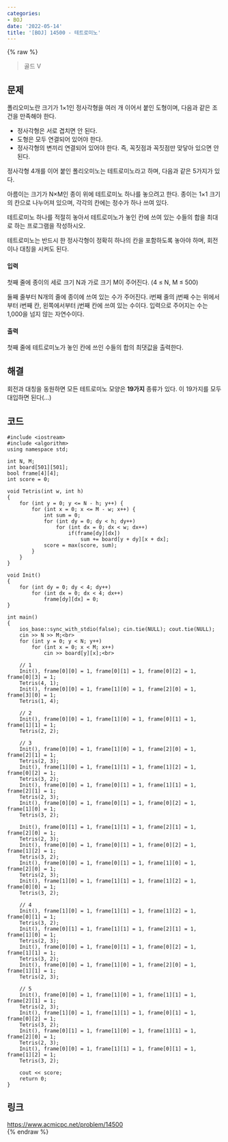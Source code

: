 ```yaml
---
categories:
- BOJ
date: '2022-05-14'
title: '[BOJ] 14500 - 테트로미노'
---
```


{% raw %}
> 골드 V<br>

## 문제
폴리오미노란 크기가 1×1인 정사각형을 여러 개 이어서 붙인 도형이며, 다음과 같은 조건을 만족해야 한다.
-   정사각형은 서로 겹치면 안 된다.
-   도형은 모두 연결되어 있어야 한다.
-   정사각형의 변끼리 연결되어 있어야 한다. 즉, 꼭짓점과 꼭짓점만 맞닿아 있으면 안 된다.

정사각형 4개를 이어 붙인 폴리오미노는 테트로미노라고 하며, 다음과 같은 5가지가 있다.

아름이는 크기가 N×M인 종이 위에 테트로미노 하나를 놓으려고 한다. 종이는 1×1 크기의 칸으로 나누어져 있으며, 각각의 칸에는 정수가 하나 쓰여 있다.

테트로미노 하나를 적절히 놓아서 테트로미노가 놓인 칸에 쓰여 있는 수들의 합을 최대로 하는 프로그램을 작성하시오.

테트로미노는 반드시 한 정사각형이 정확히 하나의 칸을 포함하도록 놓아야 하며, 회전이나 대칭을 시켜도 된다.

#### 입력
첫째 줄에 종이의 세로 크기 N과 가로 크기 M이 주어진다. (4 ≤ N, M ≤ 500)

둘째 줄부터 N개의 줄에 종이에 쓰여 있는 수가 주어진다. i번째 줄의 j번째 수는 위에서부터 i번째 칸, 왼쪽에서부터 j번째 칸에 쓰여 있는 수이다. 입력으로 주어지는 수는 1,000을 넘지 않는 자연수이다.

#### 출력
첫째 줄에 테트로미노가 놓인 칸에 쓰인 수들의 합의 최댓값을 출력한다.

## 해결
회전과 대칭을 동원하면 모든 테트로미노 모양은 **19가지** 종류가 있다. 이 19가지를 모두 대입하면 된다(...)

## 코드
```
#include <iostream>
#include <algorithm>
using namespace std;

int N, M;
int board[501][501];
bool frame[4][4];
int score = 0;

void Tetris(int w, int h)
{
	for (int y = 0; y <= N - h; y++) {
		for (int x = 0; x <= M - w; x++) {
			int sum = 0;
			for (int dy = 0; dy < h; dy++)
				for (int dx = 0; dx < w; dx++)
					if(frame[dy][dx])
						sum += board[y + dy][x + dx];
			score = max(score, sum);
		}
	}
}

void Init()
{
	for (int dy = 0; dy < 4; dy++)
		for (int dx = 0; dx < 4; dx++)
			frame[dy][dx] = 0;
}

int main()
{
	ios_base::sync_with_stdio(false); cin.tie(NULL); cout.tie(NULL);
	cin >> N >> M;<br>
	for (int y = 0; y < N; y++)
		for (int x = 0; x < M; x++)
			cin >> board[y][x];<br>

	// 1
	Init(), frame[0][0] = 1, frame[0][1] = 1, frame[0][2] = 1, frame[0][3] = 1;
	Tetris(4, 1);
	Init(), frame[0][0] = 1, frame[1][0] = 1, frame[2][0] = 1, frame[3][0] = 1;
	Tetris(1, 4);

	// 2
	Init(), frame[0][0] = 1, frame[1][0] = 1, frame[0][1] = 1, frame[1][1] = 1;
	Tetris(2, 2);

	// 3
	Init(), frame[0][0] = 1, frame[1][0] = 1, frame[2][0] = 1, frame[2][1] = 1;
	Tetris(2, 3);
	Init(), frame[1][0] = 1, frame[1][1] = 1, frame[1][2] = 1, frame[0][2] = 1;
	Tetris(3, 2);
	Init(), frame[0][0] = 1, frame[0][1] = 1, frame[1][1] = 1, frame[2][1] = 1;
	Tetris(2, 3);
	Init(), frame[0][0] = 1, frame[0][1] = 1, frame[0][2] = 1, frame[1][0] = 1;
	Tetris(3, 2);

	Init(), frame[0][1] = 1, frame[1][1] = 1, frame[2][1] = 1, frame[2][0] = 1;
	Tetris(2, 3);
	Init(), frame[0][0] = 1, frame[0][1] = 1, frame[0][2] = 1, frame[1][2] = 1;
	Tetris(3, 2);
	Init(), frame[0][0] = 1, frame[0][1] = 1, frame[1][0] = 1, frame[2][0] = 1;
	Tetris(2, 3);
	Init(), frame[1][0] = 1, frame[1][1] = 1, frame[1][2] = 1, frame[0][0] = 1;
	Tetris(3, 2);

	// 4
	Init(), frame[1][0] = 1, frame[1][1] = 1, frame[1][2] = 1, frame[0][1] = 1;
	Tetris(3, 2);
	Init(), frame[0][1] = 1, frame[1][1] = 1, frame[2][1] = 1, frame[1][0] = 1;
	Tetris(2, 3);
	Init(), frame[0][0] = 1, frame[0][1] = 1, frame[0][2] = 1, frame[1][1] = 1;
	Tetris(3, 2);
	Init(), frame[0][0] = 1, frame[1][0] = 1, frame[2][0] = 1, frame[1][1] = 1;
	Tetris(2, 3);

	// 5
	Init(), frame[0][0] = 1, frame[1][0] = 1, frame[1][1] = 1, frame[2][1] = 1;
	Tetris(2, 3);
	Init(), frame[1][0] = 1, frame[1][1] = 1, frame[0][1] = 1, frame[0][2] = 1;
	Tetris(3, 2);
	Init(), frame[0][1] = 1, frame[1][0] = 1, frame[1][1] = 1, frame[2][0] = 1;
	Tetris(2, 3);
	Init(), frame[0][0] = 1, frame[1][1] = 1, frame[0][1] = 1, frame[1][2] = 1;
	Tetris(3, 2);

	cout << score;
	return 0;
}
```

## 링크
https://www.acmicpc.net/problem/14500<br>
{% endraw %}
